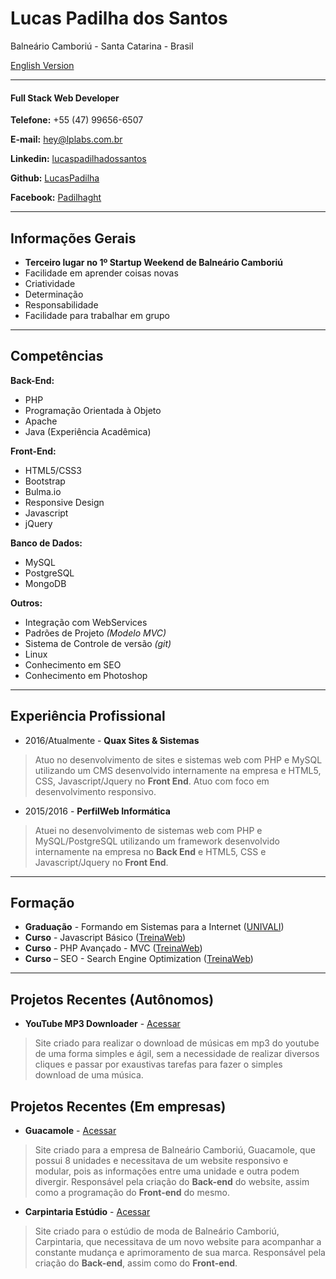 # Lucas Padilha dos Santos
Balneário Camboriú - Santa Catarina - Brasil

[English Version](https://github.com/LucasPadilha/curriculo/blob/master/en-US.md)

---

#### Full Stack Web Developer

**Telefone:** +55 (47) 99656-6507

**E-mail:** [hey@lplabs.com.br](mailto:hey@lplabs.com.br)

**Linkedin:** [lucaspadilhadossantos](https://www.linkedin.com/in/lucaspadilhadossantos/)

**Github:** [LucasPadilha](https://www.github.com/LucasPadilha)

**Facebook:** [Padilhaght](https://www.facebook.com/padilhaght)

---

## Informações Gerais

* **Terceiro lugar no 1º Startup Weekend de Balneário Camboriú**
* Facilidade em aprender coisas novas
* Criatividade
* Determinação 
* Responsabilidade
* Facilidade para trabalhar em grupo

---

## Competências

**Back-End:**
* PHP
* Programação Orientada à Objeto
* Apache
* Java (Experiência Acadêmica)

**Front-End:**
* HTML5/CSS3
* Bootstrap
* Bulma.io
* Responsive Design
* Javascript
* jQuery

**Banco de Dados:**
* MySQL
* PostgreSQL
* MongoDB

**Outros:**
* Integração com WebServices
* Padrões de Projeto *(Modelo MVC)*
* Sistema de Controle de versão *(git)*
* Linux
* Conhecimento em SEO
* Conhecimento em Photoshop

---

## Experiência Profissional

* 2016/Atualmente - **Quax Sites & Sistemas**
> Atuo no desenvolvimento de sites e sistemas web com PHP e MySQL utilizando um CMS desenvolvido internamente na empresa e HTML5, CSS, Javascript/Jquery no **Front End**. Atuo com foco em desenvolvimento responsivo.

* 2015/2016 - **PerfilWeb Informática**
> Atuei no desenvolvimento de sistemas web com PHP e MySQL/PostgreSQL utilizando um framework desenvolvido internamente na empresa no **Back End** e HTML5, CSS e Javascript/Jquery no **Front End**.

---

## Formação

* **Graduação** - Formando em Sistemas para a Internet ([UNIVALI](http://univali.br))
* **Curso** - Javascript Básico ([TreinaWeb](https://www.treinaweb.com.br/))
* **Curso** - PHP Avançado - MVC ([TreinaWeb](https://www.treinaweb.com.br/))
* **Curso** – SEO - Search Engine Optimization ([TreinaWeb](https://www.treinaweb.com.br/))

---

## Projetos Recentes (Autônomos)

* **YouTube MP3 Downloader** - [Acessar](https://lucaspadilha.me/youtube-downloader)

> Site criado para realizar o download de músicas em mp3 do youtube de uma forma simples e ágil, sem a necessidade de realizar diversos cliques e passar por exaustivas tarefas para fazer o simples download de uma música.

## Projetos Recentes (Em empresas)

* **Guacamole** - [Acessar](http://guacamolemex.com.br/)

> Site criado para a empresa de Balneário Camboriú, Guacamole, que possui 8 unidades e necessitava de um website responsivo e modular, pois as informações entre uma unidade e outra podem divergir. Responsável pela criação do **Back-end** do website, assim como a programação do **Front-end** do mesmo.

* **Carpintaria Estúdio** - [Acessar](http://carpintariaestudio.com/)

> Site criado para o estúdio de moda de Balneário Camboriú, Carpintaria, que necessitava de um novo website para acompanhar a constante mudança e aprimoramento de sua marca. Responsável pela criação do **Back-end**, assim como do **Front-end**.

